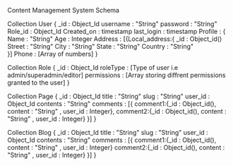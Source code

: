Content Management System Schema


Collection User {
		_id 		: Object_Id
		username 	: "String"
		password 	: "String"
		Role_id 	: Object_Id
		Created_on 	: timestamp
		last_login 	: timestamp
		Profile		: {
		    			Name 	: "String"
		    			Age 	: Integer
		    			Address : [{Local_address:{ _id : Object_id()
							Street : "String"
							City : "String"
							State : "String"
							Country : "String"						
			      			  }]
		Phone 		: [Array of numbers]
	}


Collection Role {
		_id 		: Object_Id
		roleType 	: [Type of user i.e admin/superadmin/editor]
		permissions 	: [Array storing diffrent permissions granted to the user]
     	}

 
Collection Page {
		_id 		: Object_Id
		title 		: "String"
		slug 		: "String"
		user_id 	: Object_Id
		contents 	: "String"
		comments 	: [{ comment1:{_id : Object_id(), content : "String" , user_id : Integer},
		      		     comment2:{_id : Object_id(), content : "String" , user_id : Integer}
		   		  }]
     	}


Collection Blog {
		_id 		: Object_Id
		title 		: "String"
		slug 		: "String"
		user_id 	: Object_Id
		contents 	: "String"
		comments 	: [{ comment1:{_id : Object_id(), content : "String" , user_id : Integer}
		      		     comment2:{_id : Object_id(), content : "String" , user_id : Integer}
		   		  }]
     	}
